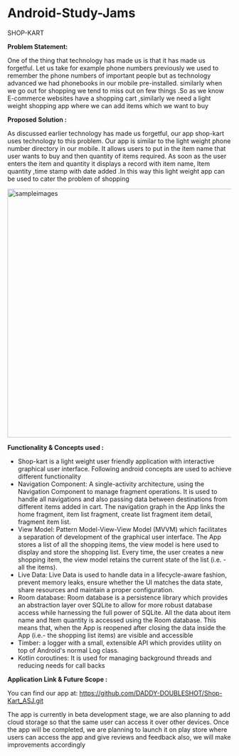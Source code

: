 # Android-Study-Jams

SHOP-KART

<b> Problem Statement: </b>

One of the thing that technology has made us is that it has made us forgetful. Let us take for example phone numbers previously we used to remember the phone numbers of important people but as technology advanced we had phonebooks in our mobile pre-installed. similarly  when we go out for shopping we tend to miss out on few things .So as we know E-commerce websites have a shopping cart ,similarly we need a light weight shopping app where we can add items which we want to buy

<b> Proposed Solution : </b>

As discussed earlier technology has made us forgetful, our app shop-kart uses technology to this problem. Our app is similar to the light weight phone number directory in our mobile. It allows users to put in the item name that user wants to buy and then quantity of items required. As soon as the user enters the item and quantity it displays a record  with item name, Item quantity ,time stamp with date added .In this way this light weight app can be used to cater the problem of shopping

<img width="559" alt="sampleimages" src="https://github.com/DADDY-DOUBLESHOT/Shop-Kart_ASJ/imgs/screens.png">
    	  	
<b> Functionality & Concepts used : </b>

- Shop-kart is a light weight user friendly application with interactive graphical user interface. Following android concepts are used to achieve different functionality 
- Navigation Component: A single-activity architecture, using the Navigation Component to manage fragment operations. It is used to handle all navigations and also passing data between destinations from different items added in cart. The navigation graph in the App links the home fragment, item list fragment, create list fragment item detail, fragment item list. 
- View Model: Pattern Model-View-View Model (MVVM) which facilitates a separation of development of the graphical user interface. The App stores a list of all the shopping items, the view model is here used to display and store the shopping list. Every time, the user creates a new shopping item, the view model retains the current state of the list (i.e. - all the items). 
- Live Data: Live Data is used to handle data in a lifecycle-aware fashion, prevent memory leaks, ensure whether the UI matches the data state, share resources and maintain a proper configuration.  
- Room database: Room database is a persistence library which provides an abstraction layer over SQLite to allow for more robust database access while harnessing the full power of SQLite. All the data about item name and Item quantity is accessed using the Room database. This means that, when the App is reopened after closing the data inside the App (i.e.- the shopping list items) are visible and accessible
- Timber: a logger with a small, extensible API which provides utility on top of Android's normal Log class. 
- Kotlin coroutines: It is used for managing background threads and reducing needs for call backs

<b> Application Link & Future Scope : </b>

You can find our app at: https://github.com/DADDY-DOUBLESHOT/Shop-Kart_ASJ.git

The app is currently in beta development stage, we are also planning to add cloud storage so that the same user can access it over other devices. Once the app will be completed, we are planning to launch it on play store where users can access the app and give reviews and feedback also, we will make improvements accordingly  